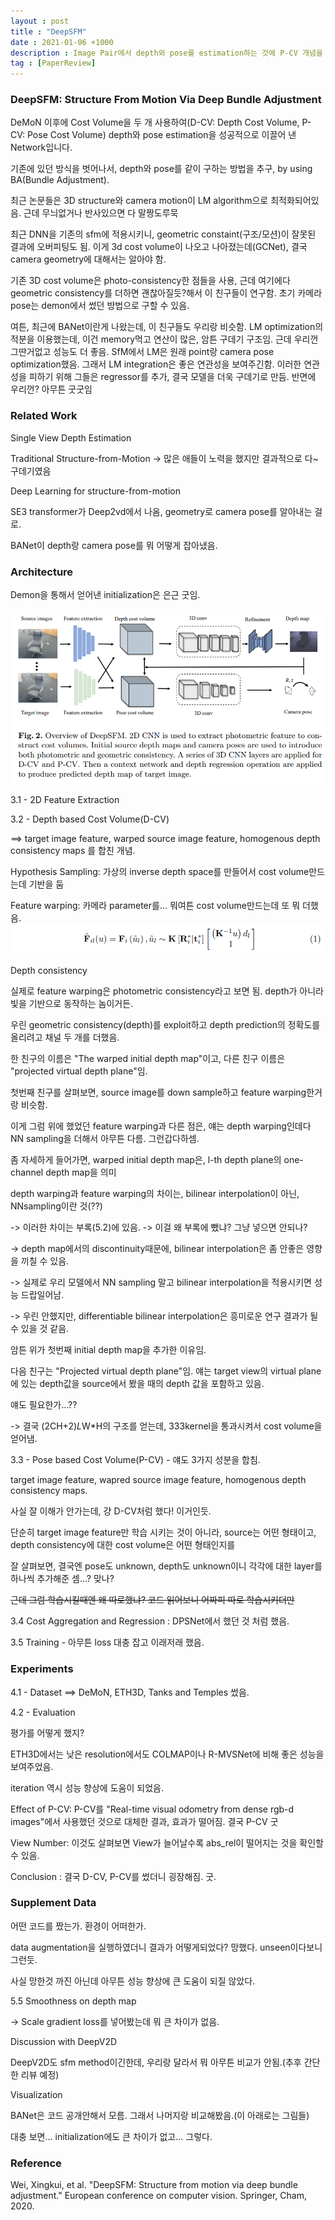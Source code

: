 ```yaml
---
layout : post
title : "DeepSFM"
date : 2021-01-06 +1000
description : Image Pair에서 depth와 pose를 estimation하는 것에 P-CV 개념을 도입하여 성능향상을 이끌어 낸 DeepSFM, Structure From Motion Via Deep Bundle Adjustment 논문의 간단한 리뷰입니다.
tag : [PaperReview]
---
```


### DeepSFM: Structure From Motion Via Deep Bundle Adjustment



 DeMoN 이후에 Cost Volume을 두 개 사용하여(D-CV: Depth Cost Volume, P-CV: Pose Cost Volume) depth와 pose estimation을 성공적으로 이끌어 낸 Network입니다.



기존에 있던 방식을 벗어나서, depth와 pose를 같이 구하는 방법을 추구, by using BA(Bundle Adjustment).



최근 논문들은 3D structure와 camera motion이 LM algorithm으로 최적화되어있음. 근데 무늬없거나 반사있으면 다 말짱도루묵

최근 DNN을 기존의 sfm에 적용시키니, geometric constaint(구조/모션)이 잘못된 결과에 오버피팅도 됨. 이게 3d cost volume이 나오고 나아졌는데(GCNet), 결국 camera geometry에 대해서는 알아야 함.



기존 3D cost volume은 photo-consistency한 점들을 사용, 근데 여기에다 geometric consistency를 더하면 괜찮아질듯?해서 이 친구들이 연구함. 초기 카메라 pose는 demon에서 썼던 방법으로 구할 수 있음.

여튼, 최근에 BANet이란게 나왔는데, 이 친구들도 우리랑 비슷함. LM optimization의 적분을 이용했는데, 이건 memory먹고 연산이 많은, 암튼 구데기 구조임. 근데 우리껀 그딴거없고 성능도 더 좋음. SfM에서 LM은 원래 point랑 camera pose optimization했음. 그래서 LM integration은 좋은 연관성을 보여주긴함. 이러한 연관성을 피하기 위해 그들은 regressor를 추가, 결국 모델을 더욱 구데기로 만듬. 반면에 우리껀? 아무튼 굿굿임



### Related Work

Single View Depth Estimation

Traditional Structure-from-Motion -> 많은 애들이 노력을 했지만 결과적으로 다~ 구데기였음

Deep Learning for structure-from-motion

SE3 transformer가 Deep2vd에서 나옴, geometry로 camera pose를 알아내는 걸로.

BANet이 depth랑 camera pose를 뭐 어떻게 잡아냈음.



### Architecture
Demon을 통해서 얻어낸 initialization은 은근 굿임.

![img1](https://raw.githubusercontent.com/ReaperMaKNaE/reapermaknae.github.io/main/assets/img/20210107-8.png)

3.1 - 2D Feature Extraction

3.2 - Depth based Cost Volume(D-CV)

==> target image feature, warped source image feature, homogenous depth consistency maps 를 합친 개념.

Hypothesis Sampling: 가상의 inverse depth space를 만들어서 cost volume만드는데 기반을 둠

Feature warping: 카메라 parameter를... 뭐여튼 cost volume만드는데 또 뭐 더했음.
![img2](https://raw.githubusercontent.com/ReaperMaKNaE/reapermaknae.github.io/main/assets/img/20210107-9.png)

Depth consistency

실제로 feature warping은 photometric consistency라고 보면 됨. depth가 아니라 빛을 기반으로 동작하는 놈이거든.

우린 geometric consistency(depth)를 exploit하고 depth prediction의 정확도를 올리려고 채널 두 개를 더했음.

한 친구의 이름은 "The warped initial depth map"이고, 다른 친구 이름은 "projected virtual depth plane"임.

첫번째 친구를 살펴보면, source image를 down sample하고 feature warping한거랑 비슷함.

이게 그럼 위에 했었던 feature warping과 다른 점은, 얘는 depth warping인데다 NN sampling을 더해서 아무튼 다름. 그런갑다하셈.

좀 자세하게 들어가면, warped initial depth map은, l-th depth plane의 one-channel depth map을 의미

depth warping과 feature warping의 차이는, bilinear interpolation이 아닌, NNsampling이란 것(??)

-> 이러한 차이는 부록(5.2)에 있음. -> 이걸 왜 부록에 뺐냐? 그냥 넣으면 안되나?

-> depth map에서의 discontinuity때문에, bilinear interpolation은 좀 안좋은 영향을 끼칠 수 있음.

-> 실제로 우리 모델에서 NN sampling 말고 bilinear interpolation을 적용시키면 성능 드랍일어남.

-> 우린 안했지만, differentiable bilinear interpolation은 흥미로운 연구 결과가 될 수 있을 것 같음.

암튼 위가 첫번째 initial depth map을 추가한 이유임.

다음 친구는 "Projected virtual depth plane"임. 얘는 target view의 virtual plane에 있는 depth값을 source에서 봤을 때의 depth 값을 포함하고 있음.

얘도 필요한가...??

-> 결국 (2CH+2)*L*W*H의 구조를 얻는데, 333kernel을 통과시켜서 cost volume을 얻어냄.

3.3 - Pose based Cost Volume(P-CV) - 얘도 3가지 성분을 합침.

target image feature, wapred source image feature, homogenous depth consistency maps.

사실 잘 이해가 안가는데, 걍 D-CV처럼 했다! 이거인듯. 

단순히 target image feature만 학습 시키는 것이 아니라, source는 어떤 형태이고, depth consistency에 대한 cost volume은 어떤 형태인지를

잘 살펴보면, 결국엔 pose도 unknown, depth도 unknown이니 각각에 대한 layer를 하나씩 추가해준 셈...? 맞나?

~~근데 그럼 학습시킬때엔 왜 따로했냐? 코드 읽어보니 어짜피 따로 학습시키더만~~

3.4 Cost Aggregation and Regression : DPSNet에서 했던 것 처럼 했음.

3.5 Training - 아무튼 loss 대충 잡고 이래저래 했음.



### Experiments
4.1 - Dataset ==> DeMoN, ETH3D, Tanks and Temples 썼음.

4.2 - Evaluation

평가를 어떻게 했지?

ETH3D에서는 낮은 resolution에서도 COLMAP이나 R-MVSNet에 비해 좋은 성능을 보여주었음.

iteration 역시 성능 향상에 도움이 되었음.

Effect of P-CV: P-CV를 "Real-time visual odometry from dense rgb-d images"에서 사용했던 것으로 대체한 결과, 효과가 떨어짐. 결국 P-CV 굿

View Number: 이것도 살펴보면 View가 늘어날수록 abs_rel이 떨어지는 것을 확인할 수 있음.

Conclusion : 결국 D-CV, P-CV를 썼더니 굉장해짐. 굿.



### Supplement Data

어떤 코드를 짰는가. 환경이 어떠한가.

data augmentation을 실행하였더니 결과가 어떻게되었다? 망했다. unseen이다보니 그런듯.

사실 망한것 까진 아닌데 아무튼 성능 향상에 큰 도움이 되질 않았다.

5.5 Smoothness on depth map

-> Scale gradient loss를 넣어봤는데 뭐 큰 차이가 없음.



Discussion with DeepV2D 

DeepV2D도 sfm method이긴한데, 우리랑 달라서 뭐 아무튼 비교가 안됨.(추후 간단한 리뷰 예정)



Visualization

BANet은 코드 공개안해서 모름. 그래서 나머지랑 비교해봤음.(이 아래로는 그림들)

대충 보면... initialization에도 큰 차이가 없고... 그렇다.

 

### Reference

Wei, Xingkui, et al. "DeepSFM: Structure from motion via deep bundle adjustment." European conference on computer vision. Springer, Cham, 2020.